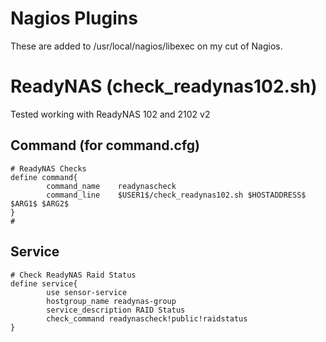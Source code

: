 Nagios Plugins
==============================
These are added to /usr/local/nagios/libexec on my cut of Nagios.


ReadyNAS (check_readynas102.sh)
===============================
Tested working with ReadyNAS 102 and 2102 v2

Command (for command.cfg)
------------
```
# ReadyNAS Checks
define command{
        command_name    readynascheck
        command_line    $USER1$/check_readynas102.sh $HOSTADDRESS$ $ARG1$ $ARG2$
}
#
```
Service
-------
```
# Check ReadyNAS Raid Status
define service{
        use sensor-service
        hostgroup_name readynas-group
        service_description RAID Status
        check_command readynascheck!public!raidstatus
}
```